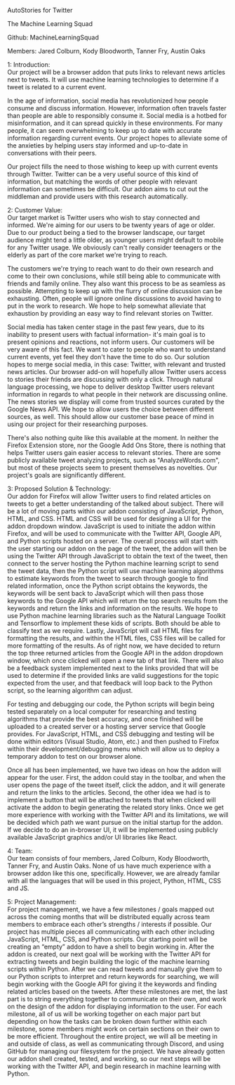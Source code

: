 AutoStories for Twitter

The Machine Learning Squad

Github: MachineLearningSquad

Members: Jared Colburn, Kody Bloodworth, Tanner Fry, Austin Oaks

1: Introduction:</br>
Our project will be a browser addon that puts links to relevant news articles next to tweets. It will use machine learning technologies to determine if a tweet is related to a current event.
  
In the age of information, social media has revolutionized how people consume and discuss information. However, information often travels faster than people are able to responsibly consume it. Social media is a hotbed for misinformation, and it can spread quickly in these environments. For many people, it can seem overwhelming to keep up to date with accurate information regarding current events. Our project hopes to alleviate some of the anxieties by helping users stay informed and up-to-date in conversations with their peers.  
  
Our project fills the need to those wishing to keep up with current events through Twitter. Twitter can be a very useful source of this kind of information, but matching the words of other people with relevant information can sometimes be difficult. Our addon aims to cut out the middleman and provide users with this research automatically.

2: Customer Value:</br>
Our target market is Twitter users who wish to stay connected and informed. We're aiming for our users to be twenty years of age or older. Due to our product being a tied to the browser landscape, our target audience might tend a little older, as younger users might default to mobile for any Twitter usage. We obviously can't really consider teenagers or the elderly as part of the core market we're trying to reach.  
  
The customers we're trying to reach want to do their own research and come to their own conclusions, while still being able to communicate with friends and family online. They also want this process to be as seamless as possible. Attempting to keep up with the flurry of online discussion can be exhausting. Often, people will ignore online discussions to avoid having to put in the work to research. We hope to help somewhat alleviate that exhaustion by providing an easy way to find relevant stories on Twitter.  
  
Social media has taken center stage in the past few years, due to its inability to present users with factual information- it's main goal is to present opinions and reactions, not inform users. Our customers will be very aware of this fact. We want to cater to people who want to understand current events, yet feel they don't have the time to do so. Our solution hopes to merge social media, in this case: Twitter, with relevant and trusted news articles. Our browser add-on will hopefully allow Twitter users access to stories their friends are discussing with only a click. Through natural language processing, we hope to deliver desktop Twitter users relevant information in regards to what people in their network are discussing online. The news stories we display will come from trusted sources curated by the Google News API. We hope to allow users the choice between different sources, as well. This should allow our customer base peace of mind in using our project for their researching purposes.
  
There's also nothing quite like this available at the moment. In neither the Firefox Extension store, nor the Google Add Ons Store, there is nothing that helps Twitter users gain easier access to relevant stories. There are some publicly available tweet analyzing projects, such as "AnalyzeWords.com", but most of these projects seem to present themselves as novelties. Our project's goals are significantly different.

3: Proposed Solution & Technology:</br>
Our addon for Firefox will allow Twitter users to find related articles on tweets to get a better understanding of the talked about subject. There will be a lot of moving parts within our addon consisting of JavaScript, Python, HTML, and CSS. HTML and CSS will be used for designing a UI for the addon dropdown window. JavaScript is used to initiate the addon within Firefox, and will be used to communicate with the Twitter API, Google API, and Python scripts hosted on a server. The overall process will start with the user starting our addon on the page of the tweet, the addon will then be using the Twitter API through JavaScript to obtain the text of the tweet, then connect to the server hosting the Python machine learning script to send the tweet data, then the Python script will use machine learning algorithms to estimate keywords from the tweet to search through google to find related information, once the Python script obtains the keywords, the keywords will be sent back to JavaScript which will then pass those keywords to the Google API which will return the top search results from the keywords and return the links and information on the results. We hope to use Python machine learning libraries such as the Natural Language Toolkit and Tensorflow to implement these kids of scripts. Both should be able to classify text as we require. Lastly, JavaScript will call HTML files for formatting the results, and within the HTML files, CSS files will be called for more formatting of the results. As of right now, we have decided to return the top three returned articles from the Google API in the addon dropdown window, which once clicked will open a new tab of that link. There will also be a feedback system implemented next to the links provided that will be used to determine if the provided links are valid suggestions for the topic expected from the user, and that feedback will loop back to the Python script, so the learning algorithm can adjust.  
  
For testing and debugging our code, the Python scripts will begin being tested separately on a local computer for researching and testing algorithms that provide the best accuracy, and once finished will be uploaded to a created server or a hosting server service that Google provides. For JavaScript, HTML, and CSS debugging and testing will be done within editors (Visual Studio, Atom, etc.) and then pushed to Firefox within their development/debugging menu which will allow us to deploy a temporary addon to test on our browser alone.  
  
Once all has been implemented, we have two ideas on how the addon will appear for the user. First, the addon could stay in the toolbar, and when the user opens the page of the tweet itself, click the addon, and it will generate and return the links to the articles. Second, the other idea we had is to implement a button that will be attached to tweets that when clicked will activate the addon to begin generating the related story links. Once we get more experience with working with the Twitter API and its limitations, we will be decided which path we want pursue on the initial startup for the addon. If we decide to do an in-browser UI, it will be implemented using publicly available JavaScript graphics and/or UI libraries like React.

4: Team:</br>
Our team consists of four members, Jared Colburn, Kody Bloodworth, Tanner Fry, and Austin Oaks. None of us have much experience 
with a browser addon like this one, specifically. However, we are already familar with all the languages that will be used in this
project, Python, HTML, CSS and JS.

5: Project Management:</br>
For project management, we have a few milestones / goals mapped out across the coming months that will be distributed equally across team members to embrace each other’s strengths / interests if possible. Our project has multiple pieces all communicating with each other including JavaScript, HTML, CSS, and Python scripts. Our starting point will be creating an “empty” addon to have a shell to begin working in. After the addon is created, our next goal will be working with the Twitter API for extracting tweets and begin building the logic of the machine learning scripts within Python. After we can read tweets and manually give them to our Python scripts to interpret and return keywords for searching, we will begin working with the Google API for giving it the keywords and finding related articles based on the tweets. After these milestones are met, the last part is to string everything together to communicate on their own, and work on the design of the addon for displaying information to the user. For each milestone, all of us will be working together on each major part but depending on how the tasks can be broken down further within each milestone, some members might work on certain sections on their own to be more efficient. Throughout the entire project, we will all be meeting in and outside of class, as well as communicating through Discord, and using GitHub for managing our filesystem for the project. We have already gotten our addon shell created, tested, and working, so our next steps will be working with the Twitter API, and begin research in machine learning with Python.

